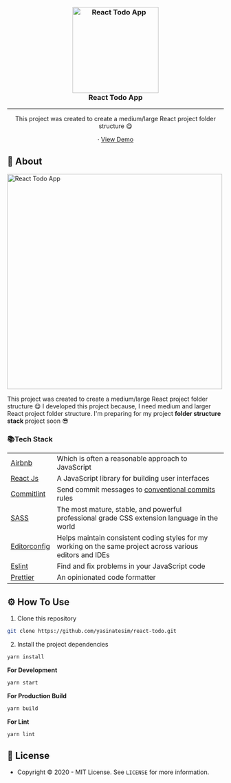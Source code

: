 

<h3 align="center">
  <br>
  <a href="https://github.com/yasinatesim/react-todo"><img src="https://yasinates.com/tech/react.svg" alt="React Todo App" width="200"></a>
  <br>
  React Todo App
  <br>
</h3>
<hr>
<p align="center">This project was created to create a medium/large React project folder structure 😋</p>

  <p align="center">
    · <a href="https://react-todo.yasinates.com/">View Demo</a>
  </p>
</p>

## 📖 About

<img width="500" src="https://yasinates.com/react-todo.jpg" alt="React Todo App">

This project was created to create a medium/large React project folder structure 😋
I developed this project because, I need medium and larger React project folder structure.
I'm preparing for my project **folder structure stack** project soon 😎


### 📚Tech Stack

<table>
<tr>
<td>
<a  href="https://github.com/airbnb/javascript">Airbnb</a>
</td>
<td>Which is often a reasonable approach to JavaScript</td>
</tr>
<tr>
<td>
<a  href="https://reactjs.org/">React Js</a>
</td>
<td>A JavaScript library for building user interfaces</td>
</tr>
<tr>
<td>
<a href="https://github.com/conventional-changelog/commitlint">Commitlint</a>
</td>
<td>Send commit messages to <a  href="https://www.conventionalcommits.org/en/v1.0.0/">conventional commits</a> rules</td>
</tr>
<tr>
<td>
<a href="https://sass-lang.com/">SASS</a>
</td>
<td>The most mature, stable, and powerful professional grade CSS extension language in the world</td>
</tr>
<tr>
<td>
<a  href="https://editorconfig.org/">Editorconfig</a>
</td>
<td>Helps maintain consistent coding styles for my working on the same project across various editors and IDEs</td>
</tr>
<tr>
<td>
<a  href="https://eslint.org/">Eslint</a>
</td>
<td>Find and fix problems in your JavaScript code</td>
</tr>
<tr>
<td>
<a  href="https://prettier.io/">Prettier</a>
</td>
<td>An opinionated code formatter</td>
</tr>
</table>

## ⚙️ How To Use

 1. Clone this repository

```bash
git clone https://github.com/yasinatesim/react-todo.git
```

 2. Install the project dependencies
```bash
yarn install
```

**For Development**
```bash
yarn start
```

**For Production Build**
```bash
yarn build
```

**For Lint**
```bash
yarn lint
```

## 🔑 License
* Copyright © 2020 - MIT License.
See `LICENSE` for more information.
